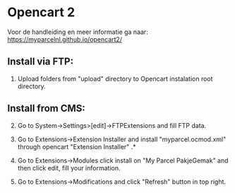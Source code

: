 # Opencart 2
Voor de handleiding en meer informatie ga naar: 
https://myparcelnl.github.io/opencart2/



## Install via FTP:
1. Upload folders from "upload" directory to Opencart instalation root directory.

## Install from CMS:

2. Go to System->Settings>[edit]->FTPExtensions and fill FTP data.

3. Go to Extensions->Extension Installer and install "myparcel.ocmod.xml" through opencart "Extension Installer"
.*
4. Go to Extensions->Modules click install on "My Parcel PakjeGemak" and then click edit, fill your information.

5. Go to Extensions->Modifications and click "Refresh" button in top right.
